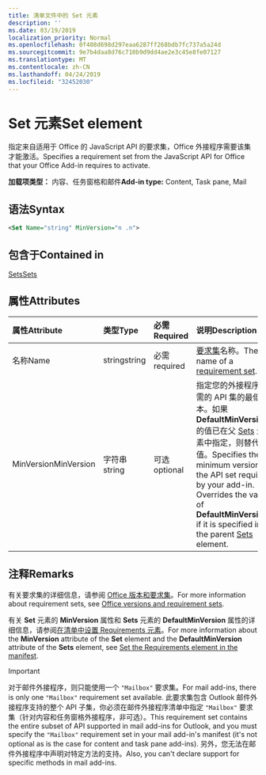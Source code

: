 ```yaml
---
title: 清单文件中的 Set 元素
description: ''
ms.date: 03/19/2019
localization_priority: Normal
ms.openlocfilehash: 0f408d698d297eaa6287ff268bdb7fc737a5a24d
ms.sourcegitcommit: 9e7b4daa8d76c710b9d9dd4ae2e3c45e8fe07127
ms.translationtype: MT
ms.contentlocale: zh-CN
ms.lasthandoff: 04/24/2019
ms.locfileid: "32452030"
---
```

# <a name="set-element"></a><span data-ttu-id="1ef1d-102">Set 元素</span><span class="sxs-lookup"><span data-stu-id="1ef1d-102">Set element</span></span>

<span data-ttu-id="1ef1d-103">指定来自适用于 Office 的 JavaScript API 的要求集，Office 外接程序需要该集才能激活。</span><span class="sxs-lookup"><span data-stu-id="1ef1d-103">Specifies a requirement set from the JavaScript API for Office that your Office Add-in requires to activate.</span></span>

<span data-ttu-id="1ef1d-104">**加载项类型：** 内容、任务窗格和邮件</span><span class="sxs-lookup"><span data-stu-id="1ef1d-104">**Add-in type:** Content, Task pane, Mail</span></span>

## <a name="syntax"></a><span data-ttu-id="1ef1d-105">语法</span><span class="sxs-lookup"><span data-stu-id="1ef1d-105">Syntax</span></span>

```XML
<Set Name="string" MinVersion="n .n">
```

## <a name="contained-in"></a><span data-ttu-id="1ef1d-106">包含于</span><span class="sxs-lookup"><span data-stu-id="1ef1d-106">Contained in</span></span>

[<span data-ttu-id="1ef1d-107">Sets</span><span class="sxs-lookup"><span data-stu-id="1ef1d-107">Sets</span></span>](sets.md)

## <a name="attributes"></a><span data-ttu-id="1ef1d-108">属性</span><span class="sxs-lookup"><span data-stu-id="1ef1d-108">Attributes</span></span>

|<span data-ttu-id="1ef1d-109">**属性**</span><span class="sxs-lookup"><span data-stu-id="1ef1d-109">**Attribute**</span></span>|<span data-ttu-id="1ef1d-110">**类型**</span><span class="sxs-lookup"><span data-stu-id="1ef1d-110">**Type**</span></span>|<span data-ttu-id="1ef1d-111">**必需**</span><span class="sxs-lookup"><span data-stu-id="1ef1d-111">**Required**</span></span>|<span data-ttu-id="1ef1d-112">**说明**</span><span class="sxs-lookup"><span data-stu-id="1ef1d-112">**Description**</span></span>|
|:-----|:-----|:-----|:-----|
|<span data-ttu-id="1ef1d-113">名称</span><span class="sxs-lookup"><span data-stu-id="1ef1d-113">Name</span></span>|<span data-ttu-id="1ef1d-114">string</span><span class="sxs-lookup"><span data-stu-id="1ef1d-114">string</span></span>|<span data-ttu-id="1ef1d-115">必需</span><span class="sxs-lookup"><span data-stu-id="1ef1d-115">required</span></span>|<span data-ttu-id="1ef1d-116">[要求集](/office/dev/add-ins/develop/office-versions-and-requirement-sets)名称。</span><span class="sxs-lookup"><span data-stu-id="1ef1d-116">The name of a [requirement set](/office/dev/add-ins/develop/office-versions-and-requirement-sets).</span></span>|
|<span data-ttu-id="1ef1d-117">MinVersion</span><span class="sxs-lookup"><span data-stu-id="1ef1d-117">MinVersion</span></span>|<span data-ttu-id="1ef1d-118">字符串</span><span class="sxs-lookup"><span data-stu-id="1ef1d-118">string</span></span>|<span data-ttu-id="1ef1d-119">可选</span><span class="sxs-lookup"><span data-stu-id="1ef1d-119">optional</span></span>|<span data-ttu-id="1ef1d-p101">指定您的外接程序所需的 API 集的最低版本。如果 **DefaultMinVersion** 的值已在父 [Sets](sets.md) 元素中指定，则替代该值。</span><span class="sxs-lookup"><span data-stu-id="1ef1d-p101">Specifies the minimum version of the API set required by your add-in. Overrides the value of  **DefaultMinVersion**, if it is specified in the parent [Sets](sets.md) element.</span></span>|

## <a name="remarks"></a><span data-ttu-id="1ef1d-122">注释</span><span class="sxs-lookup"><span data-stu-id="1ef1d-122">Remarks</span></span>

<span data-ttu-id="1ef1d-123">有关要求集的详细信息，请参阅 [Office 版本和要求集](/office/dev/add-ins/develop/office-versions-and-requirement-sets)。</span><span class="sxs-lookup"><span data-stu-id="1ef1d-123">For more information about requirement sets, see [Office versions and requirement sets](/office/dev/add-ins/develop/office-versions-and-requirement-sets).</span></span>

<span data-ttu-id="1ef1d-124">有关 **Set** 元素的 **MinVersion** 属性和 **Sets** 元素的 **DefaultMinVersion** 属性的详细信息，请参阅[在清单中设置 Requirements 元素](/office/dev/add-ins/develop/specify-office-hosts-and-api-requirements#set-the-requirements-element-in-the-manifest)。</span><span class="sxs-lookup"><span data-stu-id="1ef1d-124">For more information about the  **MinVersion** attribute of the **Set** element and the **DefaultMinVersion** attribute of the **Sets** element, see [Set the Requirements element in the manifest](/office/dev/add-ins/develop/specify-office-hosts-and-api-requirements#set-the-requirements-element-in-the-manifest).</span></span>

> [!IMPORTANT] 
> <span data-ttu-id="1ef1d-125">对于邮件外接程序，则只能使用一个 `"Mailbox"` 要求集。</span><span class="sxs-lookup"><span data-stu-id="1ef1d-125">For mail add-ins, there is only one  `"Mailbox"` requirement set available.</span></span> <span data-ttu-id="1ef1d-126">此要求集包含 Outlook 邮件外接程序支持的整个 API 子集，你必须在邮件外接程序清单中指定 `"Mailbox"` 要求集（针对内容和任务窗格外接程序，非可选）。</span><span class="sxs-lookup"><span data-stu-id="1ef1d-126">This requirement set contains the entire subset of API supported in mail add-ins for Outlook, and you must specify the `"Mailbox"` requirement set in your mail add-in's manifest (it's not optional as is the case for content and task pane add-ins).</span></span> <span data-ttu-id="1ef1d-127">另外，您无法在邮件外接程序中声明对特定方法的支持。</span><span class="sxs-lookup"><span data-stu-id="1ef1d-127">Also, you can't declare support for specific methods in mail add-ins.</span></span>
